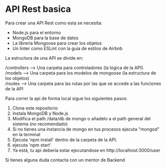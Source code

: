 # API Rest basica
Para crear una API Rest como esta se necesita: 
- Node.js para el entorno
- MongoDB para la base de datos
- La libreria Mongoose para crear los objetos
- Un linter como ESLint con la guia de estilos de Airbnb 

La estructura de una API se divide en:

/controllers --> Una carpeta para controladores (la lógica de la API).      
/models --> Una carpeta para los modelos de mongoose (la estructura de los objetos)      
/routes --> Una carpeta para las rutas por las que se accede a las funciones de la API      

Para correr la api de forma local sigue los siguientes pasos:

1. Clona este repositorio
2. Instala MongoDB y Node.js
3. Modifica el path /data/db de mongo o añadelo a el path general del sistema (no recomendado)
4. Si no tienes una instancia de mongo en tus procesos ejecuta "mongod" en la terminal
4. Ejecuta 'npm install' dentro de la carpeta de la API.
5. ejecuta 'npm start'
6. Ya está, tu api debería estar ejecutandose en http://localhost:3000/user

Si tienes alguna duda contacta con un mentor de Backend
